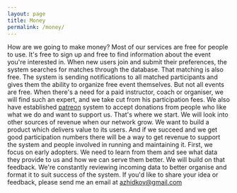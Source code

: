 ```yaml
---
layout: page
title: Money
permalink: /money/
---
```

How are we going to make money? Most of our services are free for people to use. It's free to sign up and free to find information about the event you're interested in. When new users join and submit their preferences, the system searches for matches through the database. That matching is also free. The system is sending notifications to all matched participants and gives them the ability to organize free event themselves. But not all events are free. When there's a need for a paid instructor, coach or organiser, we will find such an expert, and we take cut from his participation fees. We also have established [patreon](https://www.patreon.com/teambldr) system to accept donations from people who like what we do and want to support us. That's where we start. We will look into other sources of revenue when our network grow. We want to build a product which delivers value to its users. And if we succeed and we get good participation numbers there will be a way to get revenue to support the system and people involved in running and maintaining it. First, we focus on early adopters. We need to learn from them and see what data they provide to us and how we can serve them better. We will build on that feedback. We're constantly reviewing incoming data to better organise and format it to suit success of the system. If you'd like to share your idea or feedback, please send me an email at azhidkov@gmail.com